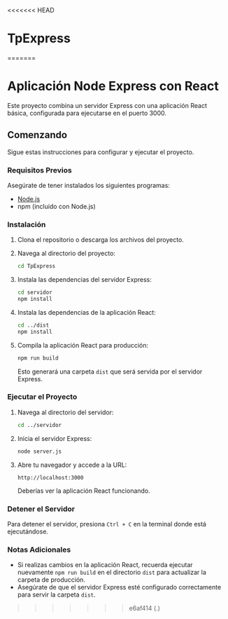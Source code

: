 <<<<<<< HEAD
# TpExpress
=======
# Aplicación Node Express con React

Este proyecto combina un servidor Express con una aplicación React básica, configurada para ejecutarse en el puerto 3000.

## Comenzando

Sigue estas instrucciones para configurar y ejecutar el proyecto.

### Requisitos Previos

Asegúrate de tener instalados los siguientes programas:
- [Node.js](https://nodejs.org/) 
- npm (incluido con Node.js)

### Instalación

1. Clona el repositorio o descarga los archivos del proyecto.

2. Navega al directorio del proyecto:

   ```bash
   cd TpExpress
   ```

3. Instala las dependencias del servidor Express:

   ```bash
   cd servidor
   npm install
   ```

4. Instala las dependencias de la aplicación React:

   ```bash
   cd ../dist
   npm install
   ```

5. Compila la aplicación React para producción:

   ```bash
   npm run build
   ```

   Esto generará una carpeta `dist` que será servida por el servidor Express.

### Ejecutar el Proyecto

1. Navega al directorio del servidor:

   ```bash
   cd ../servidor
   ```

2. Inicia el servidor Express:

   ```bash
   node server.js
   ```

3. Abre tu navegador y accede a la URL:

   ```
   http://localhost:3000
   ```

   Deberías ver la aplicación React funcionando.

### Detener el Servidor

Para detener el servidor, presiona `Ctrl + C` en la terminal donde está ejecutándose.

### Notas Adicionales

- Si realizas cambios en la aplicación React, recuerda ejecutar nuevamente `npm run build` en el directorio `dist` para actualizar la carpeta de producción.
- Asegúrate de que el servidor Express esté configurado correctamente para servir la carpeta `dist`.
>>>>>>> e6af414 (.)
